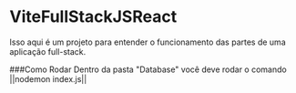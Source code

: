 # ViteFullStackJSReact
Isso aqui é um projeto para entender o funcionamento das partes de uma aplicação full-stack.

###Como Rodar
Dentro da pasta "Database" você deve rodar o comando ||nodemon index.js||
